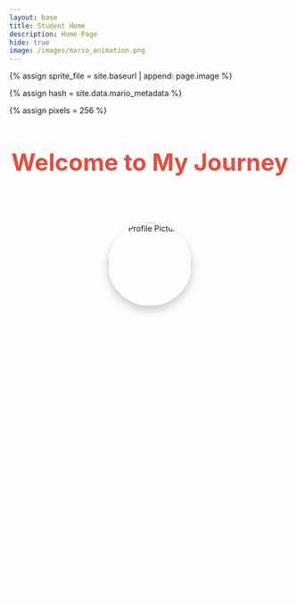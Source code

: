 ```yaml
---
layout: base
title: Student Home 
description: Home Page
hide: true
image: /images/mario_animation.png
---
```


<!-- Liquid:  statements -->

<!--- Concatenation of site URL to frontmatter image  --->
{% assign sprite_file = site.baseurl | append: page.image %}
<!--- Has is a list variable containing mario metadata for sprite --->
{% assign hash = site.data.mario_metadata %}  
<!--- Size width/height of Sprit images --->
{% assign pixels = 256 %}

<!--- HTML for page contains <p> tag named "Mario" and class properties for a "sprite"  -->

<p id="mario" class="sprite"></p>
  
<!--- Embedded Cascading Style Sheet (CSS) rules, 
        define how HTML elements look 
--->
<style>

  /*CSS style rules for the id and class of the sprite...
  */
  .sprite {
    height: {{pixels}}px;
    width: {{pixels}}px;
    background-image: url('{{sprite_file}}');
    background-repeat: no-repeat;
  }

  /*background position of sprite element
  */
  #mario {
    background-position: calc({{animations[0].col}} * {{pixels}} * -1px) calc({{animations[0].row}} * {{pixels}}* -1px);
  }
</style>

<!--- Embedded executable code--->
<script>
  ////////// convert YML hash to javascript key:value objects /////////

  var mario_metadata = {}; //key, value object
  {% for key in hash %}  
  
  var key = "{{key | first}}"  //key
  var values = {} //values object
  values["row"] = {{key.row}}
  values["col"] = {{key.col}}
  values["frames"] = {{key.frames}}
  mario_metadata[key] = values; //key with values added

  {% endfor %}

  ////////// game object for player /////////

  class Mario {
    constructor(meta_data) {
      this.tID = null;  //capture setInterval() task ID
      this.positionX = 0;  // current position of sprite in X direction
      this.currentSpeed = 0;
      this.marioElement = document.getElementById("mario"); //HTML element of sprite
      this.pixels = {{pixels}}; //pixel offset of images in the sprite, set by liquid constant
      this.interval = 100; //animation time interval
      this.obj = meta_data;
      this.marioElement.style.position = "absolute";
    }

    animate(obj, speed) {
      let frame = 0;
      const row = obj.row * this.pixels;
      this.currentSpeed = speed;

      this.tID = setInterval(() => {
        const col = (frame + obj.col) * this.pixels;
        this.marioElement.style.backgroundPosition = `-${col}px -${row}px`;
        this.marioElement.style.left = `${this.positionX}px`;

        this.positionX += speed;
        frame = (frame + 1) % obj.frames;

        const viewportWidth = window.innerWidth;
        if (this.positionX > viewportWidth - this.pixels) {
          document.documentElement.scrollLeft = this.positionX - viewportWidth + this.pixels;
        }
      }, this.interval);
    }

    startWalking() {
      this.stopAnimate();
      this.animate(this.obj["Walk"], 3);
    }

    startRunning() {
      this.stopAnimate();
      this.animate(this.obj["Run1"], 6);
    }

    startPuffing() {
      this.stopAnimate();
      this.animate(this.obj["Puff"], 0);
    }

    startCheering() {
      this.stopAnimate();
      this.animate(this.obj["Cheer"], 0);
    }

    startFlipping() {
      this.stopAnimate();
      this.animate(this.obj["Flip"], 0);
    }

    startResting() {
      this.stopAnimate();
      this.animate(this.obj["Rest"], 0);
    }

    stopAnimate() {
      clearInterval(this.tID);
    }
  }

  const mario = new Mario(mario_metadata);

  ////////// event control /////////

  window.addEventListener("keydown", (event) => {
    if (event.key === "ArrowRight") {
      event.preventDefault();
      if (event.repeat) {
        mario.startCheering();
      } else {
        if (mario.currentSpeed === 0) {
          mario.startWalking();
        } else if (mario.currentSpeed === 3) {
          mario.startRunning();
        }
      }
    } else if (event.key === "ArrowLeft") {
      event.preventDefault();
      if (event.repeat) {
        mario.stopAnimate();
      } else {
        mario.startPuffing();
      }
    }
  });

  //touch events that enable animations
  window.addEventListener("touchstart", (event) => {
    event.preventDefault(); // prevent default browser action
    if (event.touches[0].clientX > window.innerWidth / 2) {
      // move right
      if (currentSpeed === 0) { // if at rest, go to walking
        mario.startWalking();
      } else if (currentSpeed === 3) { // if walking, go to running
        mario.startRunning();
      }
    } else {
      // move left
      mario.startPuffing();
    }
  });

    // Stop Mario's animation when the window loses focus
  window.addEventListener("blur", () => {
    if (mario) {
      mario.stopAnimate();
    }
  });

  // Start Mario's flipping animation when the window gains focus
  window.addEventListener("focus", () => {
    if (mario) {
      mario.startFlipping();
    }
  });

  // Start Mario's resting animation on page load or refresh
  document.addEventListener("DOMContentLoaded", () => {
    // Adjust sprite size for high pixel density devices
    const scale = window.devicePixelRatio;
    const sprite = document.querySelector(".sprite");

    if (sprite) {
      sprite.style.transform = `scale(${0.2 * scale})`;
    }

    if (mario) {
      mario.startResting();
    }
  });
  
</script>

<div style="text-align: center; margin-top: 50px;">
  <h1 style="font-size: 3em; color: #e74c3c;">Welcome to My Journey</h1>
  <p style="font-size: 1.5em; color: #ffffff;">My journey starts here.</p>
  <div style="margin-top: 30px;">
    <img src="{{site.baseurl}}/images/profile_picture.png" alt="Profile Picture" style="width: 150px; height: 150px; border-radius: 50%; box-shadow: 0 8px 16px rgba(0, 0, 0, 0.2);">
  </div>
  <div style="margin-top: 30px; font-size: 1.2em; color: #ffffff; max-width: 800px; margin: auto; text-align: left;">
    <p>Hi, I am Pranav Santhosh, a Freshman at Del Norte High School. I am currently 15 years old and have a passion for computer science and software engineering. I enjoy playing badminton and engaging in various other activities. One of my hobbies is playing games, although I don't play them very often.</p>
    <p>I come from a family of five, which includes my brother, mother, sister, father, and me. As the oldest child in my family, I take on a lot of responsibilities and strive to set a good example for my siblings.</p>
    <p>My interest in coding started at a young age, and I have been pursuing it ever since. I have already completed CSSE 1 and CSSE 2, which have provided me with a strong foundation in computer science. These courses have made it easier for me to navigate through more advanced topics and projects.</p>
    <p>In order to further my knowledge and skills, I have enrolled in the CS SE Class. I am excited to continue my journey in computer science and look forward to the challenges and opportunities that lie ahead.</p>
    <p>Stay tuned for updates and insights into my progress and experiences as I explore the world of computer science and software engineering.</p>
  </div>
</div>